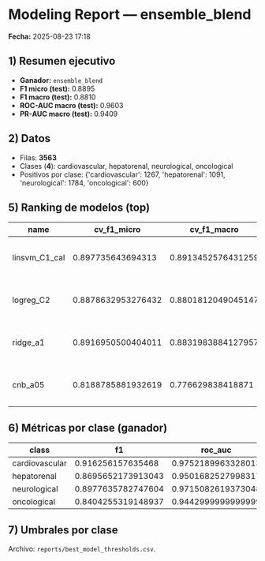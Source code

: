 # Modeling Report — ensemble_blend
**Fecha:** 2025-08-23 17:18

## 1) Resumen ejecutivo
- **Ganador:** `ensemble_blend`
- **F1 micro (test):** 0.8895
- **F1 macro (test):** 0.8810
- **ROC-AUC macro (test):** 0.9603
- **PR-AUC macro (test):** 0.9409

## 2) Datos
- Filas: **3563**
- Clases (**4**): cardiovascular, hepatorenal, neurological, oncological
- Positivos por clase: {'cardiovascular': 1267, 'hepatorenal': 1091, 'neurological': 1784, 'oncological': 600}

## 5) Ranking de modelos (top)
| name | cv_f1_micro | cv_f1_macro | test_f1_micro | test_f1_macro | minutes | thr |
| --- | --- | --- | --- | --- | --- | --- |
| linsvm_C1_cal | 0.897735643694313 | 0.8913452576431259 | 0.8866111467008329 | 0.8763223750983868 | 0.07 | [0.37000000000000005, 0.35000000000000003, 0.6700000000000002, 0.31000000000000005] |
| logreg_C2 | 0.8878632953276432 | 0.8801812049045147 | 0.868505452212957 | 0.8551644356294635 | 0.16 | [0.4600000000000001, 0.4600000000000001, 0.5100000000000001, 0.4100000000000001] |
| ridge_a1 | 0.8916950500404011 | 0.8831983884127957 | 0.8769334229993275 | 0.8489973417738864 | 0.05 | [0.4100000000000001, 0.38000000000000006, 0.5100000000000001, 0.49000000000000005] |
| cnb_a05 | 0.8188785881932619 | 0.776629838418871 | 0.807574832009774 | 0.7585491705611053 | 0.04 | [0.5000000000000001, 0.43000000000000005, 0.05, 0.5500000000000002] |

## 6) Métricas por clase (ganador)
| class | f1 | roc_auc | pr_auc | thr |
| --- | --- | --- | --- | --- |
| cardiovascular | 0.916256157635468 | 0.9752189963328013 | 0.9691626680014886 | 0.4100000000000001 |
| hepatorenal | 0.8695652173913043 | 0.9501682527998317 | 0.9346159989800844 | 0.38000000000000006 |
| neurological | 0.8977635782747604 | 0.9715082619373048 | 0.9703475237848632 | 0.5100000000000001 |
| oncological | 0.8404255319148937 | 0.9442999999999999 | 0.8896689805750951 | 0.4100000000000001 |

## 7) Umbrales por clase
Archivo: `reports/best_model_thresholds.csv`.

